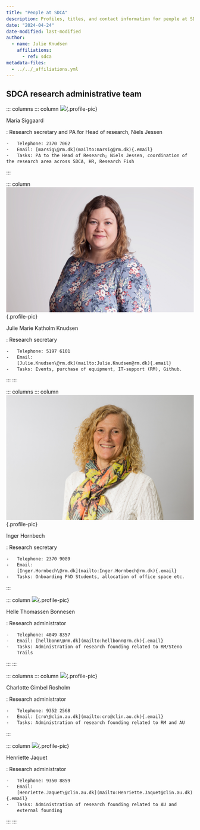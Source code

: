 ```yaml
---
title: "People at SDCA"
description: Profiles, titles, and contact information for people at SDCA.
date: "2024-04-24"
date-modified: last-modified
author:
  - name: Julie Knudsen
    affiliations:
      - ref: sdca
metadata-files: 
  - ../../_affiliations.yml
---
```


## SDCA research administrative team

::: columns
::: column
![](https://www.stenoaarhus.dk/globalassets/generel-overflytning/steno-fagfolk---overflytning/kontakt/medarbejdere/stab/maria-sigaard_ude2.jpg){.profile-pic}

Maria Siggaard

:   Research secretary and PA for Head of research, Niels Jessen

    -   Telephone: 2370 7062
    -   Email: [marsig\@rm.dk](mailto:marsig@rm.dk){.email}
    -   Tasks: PA to the Head of Research; Niels Jessen, coordination of the research area across SDCA, HR, Research Fish
:::

::: column
![](/images/people/julie_katholm_knudsen.jpeg){.profile-pic}

Julie Marie Katholm Knudsen

:   Research secretary

    -   Telephone: 5197 6101
    -   Email:
        [Julie.Knudsen\@rm.dk](mailto:Julie.Knudsen@rm.dk){.email}
    -   Tasks: Events, purchase of equipment, IT-support (RM), Github.
:::
:::

::: columns
::: column
![](/images/people/inger_hornbech.jpeg){.profile-pic}

Inger Hornbech

:   Research secretary

    -   Telephone: 2370 9089
    -   Email:
        [Inger.Hornbech\@rm.dk](mailto:Inger.Hornbech@rm.dk){.email}
    -   Tasks: Onboarding PhD Students, allocation of office space etc.
:::

::: column
![](https://www.stenoaarhus.dk/globalassets/generel-overflytning/steno-fagfolk---overflytning/z-old-blokke/3.1-research/resource-areas/steno-trials/helle_thomassen_bonnesenimg_4667_fb.jpg){.profile-pic}

Helle Thomassen Bonnesen

:   Research administrator

    -   Telephone: 4049 8357
    -   Email: [hellbonn\@rm.dk](mailto:hellbonn@rm.dk){.email}
    -   Tasks: Administration of research founding related to RM/Steno
        Trails
:::
:::

::: columns
::: column
![](https://pure.au.dk/portal/files-asset/117876794/Charlotte_Rosholm_MR_R9A6858WEB.jpg){.profile-pic}

Charlotte Gimbel Rosholm

:   Research administrator

    -   Telephone: 9352 2568
    -   Email: [cro\@clin.au.dk](mailto:cro@clin.au.dk){.email}
    -   Tasks: Administration of research founding related to RM and AU
:::

::: column
![](https://ipure8.au.dk/current/photos/bdce7651-f0f9-49bb-bd6d-608e8ef6adfb-new.jpg){.profile-pic}

Henriette Jaquet

:   Research administrator

    -   Telephone: 9350 8859
    -   Email:
        [Henriette.Jaquet\@clin.au.dk](mailto:Henriette.Jaquet@clin.au.dk){.email}
    -   Tasks: Administration of research founding related to AU and
        external founding
:::
:::
